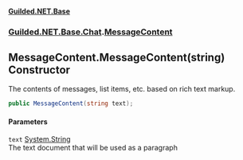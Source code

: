 
#### [Guilded.NET.Base](Guilded_NET_Base 'Guilded_NET_Base')
### [Guilded.NET.Base.Chat](Guilded_NET_Base#Guilded_NET_Base_Chat 'Guilded.NET.Base.Chat').[MessageContent](MessageContent 'Guilded.NET.Base.Chat.MessageContent')
## MessageContent.MessageContent(string) Constructor
The contents of messages, list items, etc. based on rich text markup.  
```csharp
public MessageContent(string text);
```

#### Parameters
<a name='Guilded_NET_Base_Chat_MessageContent_MessageContent(string)_text'></a>
`text` [System.String](https://docs.microsoft.com/en-us/dotnet/api/System.String 'System.String')  
The text document that will be used as a paragraph
  
